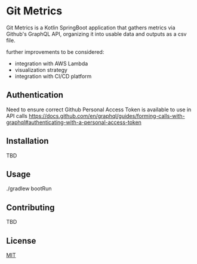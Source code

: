 # Git Metrics

Git Metrics is a Kotlin SpringBoot application that gathers metrics via Github's GraphQL API, organizing it into usable data and outputs as a csv file. 

further improvements to be considered: 
- integration with AWS Lambda
- visualization strategy
- integration with CI/CD platform


## Authentication

Need to ensure correct Github Personal Access Token is available to use in API calls
https://docs.github.com/en/graphql/guides/forming-calls-with-graphql#authenticating-with-a-personal-access-token

## Installation

TBD


## Usage

./gradlew bootRun
## Contributing

TBD


## License

[MIT](https://choosealicense.com/licenses/mit/)